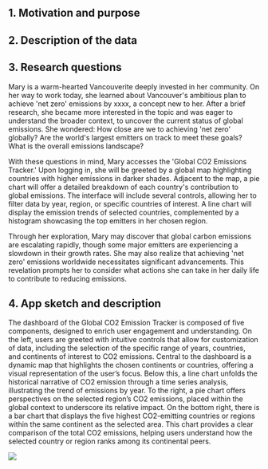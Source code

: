 ## 1. Motivation and purpose

## 2. Description of the data

## 3. Research questions
Mary is a warm-hearted Vancouverite deeply invested in her community. On her way to work today, she learned about Vancouver's ambitious plan to achieve 'net zero' emissions by xxxx, a concept new to her. After a brief research, she became more interested in the topic and was eager to understand the broader context, to uncover the current status of global emissions. She wondered: How close are we to achieving 'net zero' globally? Are the world's largest emitters on track to meet these goals? What is the overall emissions landscape?

With these questions in mind, Mary accesses the 'Global CO2 Emissions Tracker.' Upon logging in, she will be greeted by a global map highlighting countries with higher emissions in darker shades. Adjacent to the map, a pie chart will offer a detailed breakdown of each country's contribution to global emissions. The interface will include several controls, allowing her to filter data by year, region, or specific countries of interest. A line chart will display the emission trends of selected countries, complemented by a histogram showcasing the top emitters in her chosen region.

Through her exploration, Mary may discover that global carbon emissions are escalating rapidly, though some major emitters are experiencing a slowdown in their growth rates. She may also realize that achieving 'net zero' emissions worldwide necessitates significant advancements. This revelation prompts her to consider what actions she can take in her daily life to contribute to reducing emissions.

## 4. App sketch and description
The dashboard of the Global CO2 Emission Tracker is composed of five components, designed to enrich user engagement and understanding. On the left, users are greeted with intuitive controls that allow for customization of data, including the selection of the specific range of years, countries, and continents of interest to CO2 emissions. Central to the dashboard is a dynamic map that highlights the chosen continents or countries, offering a visual representation of the user’s focus. Below this, a line chart unfolds the historical narrative of CO2 emission through a time series analysis, illustrating the trend of emissions by year. To the right, a pie chart offers perspectives on the selected region’s CO2 emissions, placed within the global context to underscore its relative impact. On the bottom right, there is a bar chart that displays the five highest CO2-emitting countries or regions within the same continent as the selected area. This chart provides a clear comparison of the total CO2 emissions, helping users understand how the selected country or region ranks among its continental peers.

<img src="https://github.com/UBC-MDS/DSCI-532_2024_17_carbon-emissions/blob/App_sketch/img/dashboard.png?raw=true">
